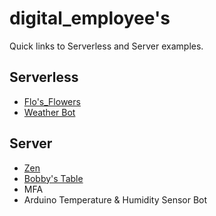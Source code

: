 # digital_employee's

Quick links to Serverless and Server examples.

## Serverless

* [Flo's_Flowers](https://github.com/signalwire/digital_employees/tree/main/serverless/Flos_Flowers)
* [Weather Bot](https://github.com/signalwire/digital_employees/tree/main/serverless/Weather_Bot)


## Server

* [Zen](https://github.com/signalwire/digital_employees/tree/main/server/Perl_Examples/Zen)
* [Bobby's Table](https://github.com/signalwire/digital_employees/tree/main/server/Perl_Examples/BobbysTable.ai)
* MFA
* Arduino Temperature & Humidity Sensor Bot

